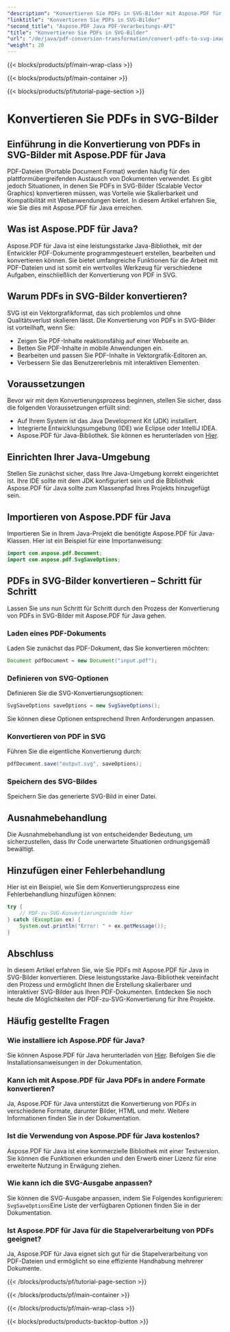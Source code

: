 ```yaml
---
"description": "Konvertieren Sie PDFs in SVG-Bilder mit Aspose.PDF für Java – Schritt-für-Schritt-Anleitung zur nahtlosen Konvertierung von PDF in SVG mit Aspose.PDF für Java."
"linktitle": "Konvertieren Sie PDFs in SVG-Bilder"
"second_title": "Aspose.PDF Java PDF-Verarbeitungs-API"
"title": "Konvertieren Sie PDFs in SVG-Bilder"
"url": "/de/java/pdf-conversion-transformation/convert-pdfs-to-svg-images/"
"weight": 20
---
```


{{< blocks/products/pf/main-wrap-class >}}

{{< blocks/products/pf/main-container >}}

{{< blocks/products/pf/tutorial-page-section >}}

# Konvertieren Sie PDFs in SVG-Bilder


## Einführung in die Konvertierung von PDFs in SVG-Bilder mit Aspose.PDF für Java

PDF-Dateien (Portable Document Format) werden häufig für den plattformübergreifenden Austausch von Dokumenten verwendet. Es gibt jedoch Situationen, in denen Sie PDFs in SVG-Bilder (Scalable Vector Graphics) konvertieren müssen, was Vorteile wie Skalierbarkeit und Kompatibilität mit Webanwendungen bietet. In diesem Artikel erfahren Sie, wie Sie dies mit Aspose.PDF für Java erreichen.

## Was ist Aspose.PDF für Java?

Aspose.PDF für Java ist eine leistungsstarke Java-Bibliothek, mit der Entwickler PDF-Dokumente programmgesteuert erstellen, bearbeiten und konvertieren können. Sie bietet umfangreiche Funktionen für die Arbeit mit PDF-Dateien und ist somit ein wertvolles Werkzeug für verschiedene Aufgaben, einschließlich der Konvertierung von PDF in SVG.

## Warum PDFs in SVG-Bilder konvertieren?

SVG ist ein Vektorgrafikformat, das sich problemlos und ohne Qualitätsverlust skalieren lässt. Die Konvertierung von PDFs in SVG-Bilder ist vorteilhaft, wenn Sie:

- Zeigen Sie PDF-Inhalte reaktionsfähig auf einer Webseite an.
- Betten Sie PDF-Inhalte in mobile Anwendungen ein.
- Bearbeiten und passen Sie PDF-Inhalte in Vektorgrafik-Editoren an.
- Verbessern Sie das Benutzererlebnis mit interaktiven Elementen.

## Voraussetzungen

Bevor wir mit dem Konvertierungsprozess beginnen, stellen Sie sicher, dass die folgenden Voraussetzungen erfüllt sind:

- Auf Ihrem System ist das Java Development Kit (JDK) installiert.
- Integrierte Entwicklungsumgebung (IDE) wie Eclipse oder IntelliJ IDEA.
- Aspose.PDF für Java-Bibliothek. Sie können es herunterladen von [Hier](https://releases.aspose.com/pdf/java/).

## Einrichten Ihrer Java-Umgebung

Stellen Sie zunächst sicher, dass Ihre Java-Umgebung korrekt eingerichtet ist. Ihre IDE sollte mit dem JDK konfiguriert sein und die Bibliothek Aspose.PDF für Java sollte zum Klassenpfad Ihres Projekts hinzugefügt sein.

## Importieren von Aspose.PDF für Java

Importieren Sie in Ihrem Java-Projekt die benötigte Aspose.PDF für Java-Klassen. Hier ist ein Beispiel für eine Importanweisung:

```java
import com.aspose.pdf.Document;
import com.aspose.pdf.SvgSaveOptions;
```

## PDFs in SVG-Bilder konvertieren – Schritt für Schritt

Lassen Sie uns nun Schritt für Schritt durch den Prozess der Konvertierung von PDFs in SVG-Bilder mit Aspose.PDF für Java gehen.

### Laden eines PDF-Dokuments

Laden Sie zunächst das PDF-Dokument, das Sie konvertieren möchten:

```java
Document pdfDocument = new Document("input.pdf");
```

### Definieren von SVG-Optionen

Definieren Sie die SVG-Konvertierungsoptionen:

```java
SvgSaveOptions saveOptions = new SvgSaveOptions();
```

Sie können diese Optionen entsprechend Ihren Anforderungen anpassen.

### Konvertieren von PDF in SVG

Führen Sie die eigentliche Konvertierung durch:

```java
pdfDocument.save("output.svg", saveOptions);
```

### Speichern des SVG-Bildes

Speichern Sie das generierte SVG-Bild in einer Datei.

## Ausnahmebehandlung

Die Ausnahmebehandlung ist von entscheidender Bedeutung, um sicherzustellen, dass Ihr Code unerwartete Situationen ordnungsgemäß bewältigt.

## Hinzufügen einer Fehlerbehandlung

Hier ist ein Beispiel, wie Sie dem Konvertierungsprozess eine Fehlerbehandlung hinzufügen können:

```java
try {
    // PDF-zu-SVG-Konvertierungscode hier
} catch (Exception ex) {
    System.out.println("Error: " + ex.getMessage());
}
```

## Abschluss

In diesem Artikel erfahren Sie, wie Sie PDFs mit Aspose.PDF für Java in SVG-Bilder konvertieren. Diese leistungsstarke Java-Bibliothek vereinfacht den Prozess und ermöglicht Ihnen die Erstellung skalierbarer und interaktiver SVG-Bilder aus Ihren PDF-Dokumenten. Entdecken Sie noch heute die Möglichkeiten der PDF-zu-SVG-Konvertierung für Ihre Projekte.

## Häufig gestellte Fragen

### Wie installiere ich Aspose.PDF für Java?

Sie können Aspose.PDF für Java herunterladen von [Hier](https://releases.aspose.com/pdf/java/). Befolgen Sie die Installationsanweisungen in der Dokumentation.

### Kann ich mit Aspose.PDF für Java PDFs in andere Formate konvertieren?

Ja, Aspose.PDF für Java unterstützt die Konvertierung von PDFs in verschiedene Formate, darunter Bilder, HTML und mehr. Weitere Informationen finden Sie in der Dokumentation.

### Ist die Verwendung von Aspose.PDF für Java kostenlos?

Aspose.PDF für Java ist eine kommerzielle Bibliothek mit einer Testversion. Sie können die Funktionen erkunden und den Erwerb einer Lizenz für eine erweiterte Nutzung in Erwägung ziehen.

### Wie kann ich die SVG-Ausgabe anpassen?

Sie können die SVG-Ausgabe anpassen, indem Sie Folgendes konfigurieren: `SvgSaveOptions`Eine Liste der verfügbaren Optionen finden Sie in der Dokumentation.

### Ist Aspose.PDF für Java für die Stapelverarbeitung von PDFs geeignet?

Ja, Aspose.PDF für Java eignet sich gut für die Stapelverarbeitung von PDF-Dateien und ermöglicht so eine effiziente Handhabung mehrerer Dokumente.

{{< /blocks/products/pf/tutorial-page-section >}}

{{< /blocks/products/pf/main-container >}}

{{< /blocks/products/pf/main-wrap-class >}}

{{< blocks/products/products-backtop-button >}}